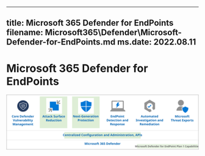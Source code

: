 
---
title: Microsoft 365 Defender for EndPoints
filename: Microsoft365\Defender\Microsoft-Defender-for-EndPoints.md
ms.date: 2022.08.11
---

# Microsoft 365 Defender for EndPoints



![defender-for-endpoint](https://github.com/kj-park/tech/blob/main/Microsoft365/media/Defender/defender-for-endpoint.svg?raw=true)
